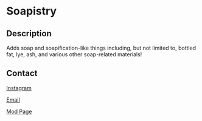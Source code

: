 # Soapistry

## Description

Adds soap and soapification-like things including, but not limited to, bottled fat, lye, ash, and various other soap-related materials!

## Contact

[Instagram](https://instagram.com/Kleptobismaniac)

[Email](sheldons210@gmail.com)

[Mod Page](https://www.curseforge.com/minecraft/mc-mods/soapistry)

